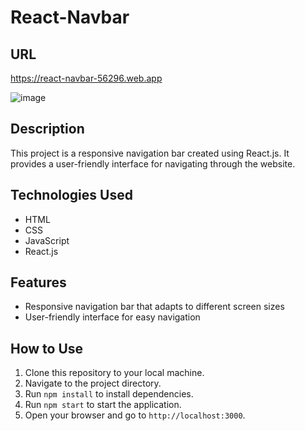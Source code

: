 # React-Navbar

## URL
https://react-navbar-56296.web.app

![image](https://github.com/anupam-singh88/react-navbar/assets/89381022/729e0c50-fbf2-4098-91cc-b1efe5ac120f)


## Description
This project is a responsive navigation bar created using React.js. It provides a user-friendly interface for navigating through the website.

## Technologies Used
- HTML
- CSS
- JavaScript
- React.js

## Features
- Responsive navigation bar that adapts to different screen sizes
- User-friendly interface for easy navigation

## How to Use
1. Clone this repository to your local machine.
2. Navigate to the project directory.
3. Run `npm install` to install dependencies.
4. Run `npm start` to start the application.
5. Open your browser and go to `http://localhost:3000`.

